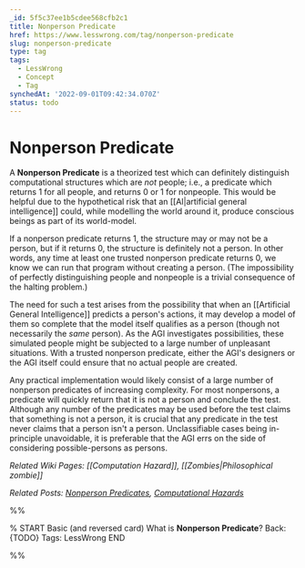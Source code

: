 ```yaml
---
_id: 5f5c37ee1b5cdee568cfb2c1
title: Nonperson Predicate
href: https://www.lesswrong.com/tag/nonperson-predicate
slug: nonperson-predicate
type: tag
tags:
  - LessWrong
  - Concept
  - Tag
synchedAt: '2022-09-01T09:42:34.070Z'
status: todo
---
```


# Nonperson Predicate

A **Nonperson Predicate** is a theorized test which can definitely distinguish computational structures which are *not* people; i.e., a predicate which returns 1 for all people, and returns 0 or 1 for nonpeople. This would be helpful due to the hypothetical risk that an [[AI|artificial general intelligence]] could, while modelling the world around it, produce conscious beings as part of its world-model.

If a nonperson predicate returns 1, the structure may or may not be a person, but if it returns 0, the structure is definitely not a person. In other words, any time at least one trusted nonperson predicate returns 0, we know we can run that program without creating a person. (The impossibility of perfectly distinguishing people and nonpeople is a trivial consequence of the halting problem.)

The need for such a test arises from the possibility that when an [[Artificial General Intelligence]] predicts a person's actions, it may develop a model of them so complete that the model itself qualifies as a person (though not necessarily the *same* person). As the AGI investigates possibilities, these simulated people might be subjected to a large number of unpleasant situations. With a trusted nonperson predicate, either the AGI's designers or the AGI itself could ensure that no actual people are created.

Any practical implementation would likely consist of a large number of nonperson predicates of increasing complexity. For most nonpersons, a predicate will quickly return that it is not a person and conclude the test. Although any number of the predicates may be used before the test claims that something is not a person, it is crucial that any predicate in the test never claims that a person isn't a person. Unclassifiable cases being in-principle unavoidable, it is preferable that the AGI errs on the side of considering possible-persons as persons.

*Related Wiki Pages: [[Computation Hazard]], [[Zombies|Philosophical zombie]]*

*Related Posts: [Nonperson Predicates](http://lesswrong.com/lw/x4/nonperson_predicates/), [Computational Hazards](http://lesswrong.com/lw/d2f/computation_hazards/)*


%%

% START
Basic (and reversed card)
What is **Nonperson Predicate**?
Back: {TODO}
Tags: LessWrong
END

%%
	
